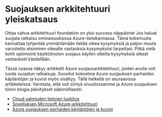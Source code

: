 <properties
   pageTitle="Yleistä suojauksesta arkkitehtuuri | Microsoft Azure"
   description="Tässä artikkelissa suojaus-arkkitehtuuri yleiskatsaus Azure ja Aiheeseen liittyviä artikkeleita curated luettelo."
   services="security"
   documentationCenter="na"
   authors="TomShinder"
   manager="MBaldwin"
   editor="TomSh"/>

<tags
   ms.service="security"
   ms.devlang="na"
   ms.topic="article"
   ms.tgt_pltfrm="na"
   ms.workload="na"
   ms.date="08/16/2016"
   ms.author="yurid"/>

# <a name="security-architecture-overview"></a>Suojauksen arkkitehtuuri yleiskatsaus

Ottaa vahva arkkitehtuuri foundation on yksi success näppäimet Jos haluat suojata ratkaisu ominaisuuksissa Azure-tietokannassa. Tämä kokemusta kannattaa tyhjentää ymmärtämään tietää oikea kysymyksiä ja paljon muuta varustettu etsiminen oikealle vastauksia kysymyksiisi tarpeitasi. Pitkä vielä kohti optimointi käyttöönoton suojaus käytön oikeita kysymyksiä oikeat vastaukset käsitellään.

Tässä osassa näkyy artikkelit Azure suojausarkkitehtuuri, joiden avulla voit luoda suojatun ratkaisuja. Suositut kokoelma Azure suojauksen parhaiden käytäntöjen ja kuviot myös sisältyy. Tällä hetkellä on seuraavissa artikkeleissa: Varmista, että voit siirtyä sivustossamme ja Azure suojauksen tiimin blogia päivitykset säännöllisesti:

- [Cloud valmiuden tietojen luokitus](azure-security-data-classification.md)
- [Sovelluksen Microsoft Azure-arkkitehtuuri](security-application-architecture-on-azure.md)
- [Azure suojauksen parhaiden käytäntöjen ja kuviot](security-best-practices-and-patterns.md)
